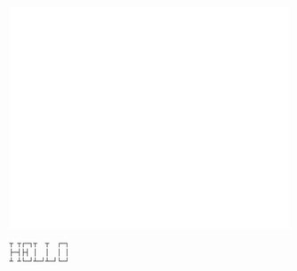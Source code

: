 <div align="center">
	<br>
		<img src="header.svg" width="800" height="400">
	<br>
</div>

```
┬ ┬┌─┐┬  ┬  ┌─┐
├─┤├┤ │  │  │ │
┴ ┴└─┘┴─┘┴─┘└─┘
```
